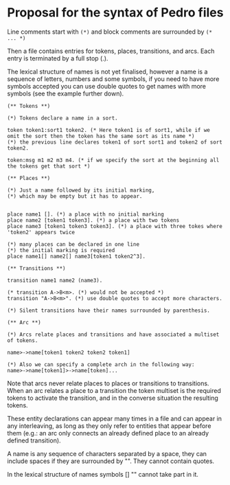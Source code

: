 # Proposal for the syntax of Pedro files


Line comments start with `(*)` and block comments are surrounded by
`(* ... *)`

Then a file contains entries for tokens, places, transitions, and
arcs. Each entry is terminated by a full stop (.).

The lexical structure of names is not yet finalised, however a name is
a sequence of letters, numbers and some symbols, if you need to have
more symbols accepted you can use double quotes to get names with more
symbols (see the example further down).

```
(** Tokens **)

(*) Tokens declare a name in a sort.

token token1:sort1 token2. (* Here token1 is of sort1, while if we omit the sort then the token has the same sort as its name *)
(*) the previous line declares token1 of sort sort1 and token2 of sort token2.

token:msg m1 m2 m3 m4. (* if we specify the sort at the beginning all the tokens get that sort *)

(** Places **)

(*) Just a name followed by its initial marking,
(*) which may be empty but it has to appear.


place name1 []. (*) a place with no initial marking
place name2 [token1 token3]. (*) a place with two tokens
place name3 [token1 token3 token3]. (*) a place with three tokes where 'token2' appears twice

(*) many places can be declared in one line
(*) the initial marking is required
place name1[] name2[] name3[token1 token2^3].

(** Transitions **)

transition name1 name2 (name3).

(* transition A->B<m>. (*) would not be accepted *)
transition "A->B<m>". (*) use double quotes to accept more characters.

(*) Silent transitions have their names surrounded by parenthesis.

(** Arc **)

(*) Arcs relate places and transitions and have associated a multiset of tokens.

name>->name[token1 token2 token2 token1]

(*) Also we can specify a complete arch in the following way:
name>->name[token1]>->name[token]...
```

Note that arcs never relate places to places or transitions to
transitions. When an arc relates a place to a transition the token
multiset is the required tokens to activate the transition, and in the
converse situation the resulting tokens.

These entity declarations can appear many times in a file and can
appear in any interleaving, as long as they only refer to entities
that appear before them (e.g.: an arc only connects an already defined
place to an already defined transition).

A name is any sequence of characters separated by a space, they can
include spaces if they are surrounded by "". They cannot contain
quotes.

In the lexical structure of names symbols [] "" cannot take part in
it.
